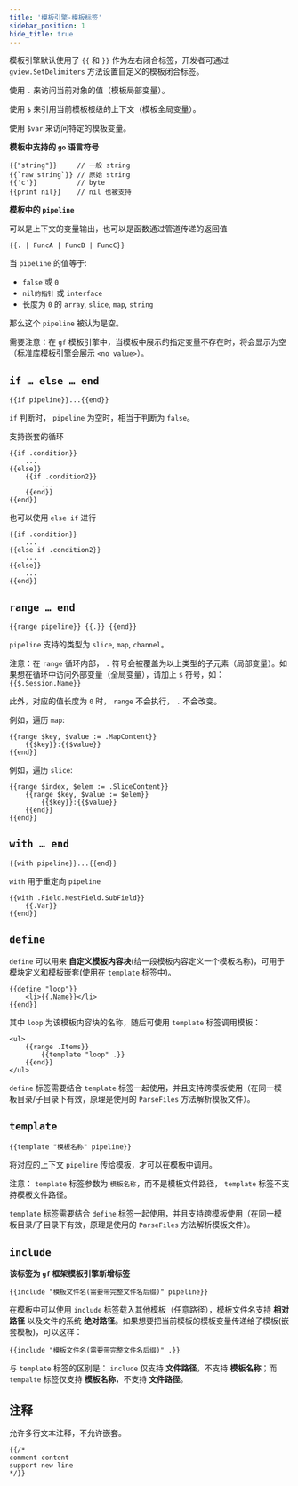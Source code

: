 ```yaml
---
title: '模板引擎-模板标签'
sidebar_position: 1
hide_title: true
---
```


模板引擎默认使用了 `{{` 和 `}}` 作为左右闭合标签，开发者可通过 `gview.SetDelimiters` 方法设置自定义的模板闭合标签。

使用 `.` 来访问当前对象的值（模板局部变量）。

使用 `$` 来引用当前模板根级的上下文（模板全局变量）。

使用 `$var` 来访问特定的模板变量。

**模板中支持的 `go` 语言符号**

```
{{"string"}}     // 一般 string
{{`raw string`}} // 原始 string
{{'c'}}          // byte
{{print nil}}    // nil 也被支持
```

**模板中的 `pipeline`**

可以是上下文的变量输出，也可以是函数通过管道传递的返回值

```
{{. | FuncA | FuncB | FuncC}}
```

当 `pipeline` 的值等于:

- `false` 或 `0`
- `nil的指针` 或 `interface`
- 长度为 `0` 的 `array`, `slice`, `map`, `string`

那么这个 `pipeline` 被认为是空。

需要注意：在 `gf` 模板引擎中，当模板中展示的指定变量不存在时，将会显示为空（标准库模板引擎会展示 `<no value>`）。

## `if … else … end`

```
{{if pipeline}}...{{end}}
```

`if` 判断时， `pipeline` 为空时，相当于判断为 `false`。

支持嵌套的循环

```
{{if .condition}}
    ...
{{else}}
    {{if .condition2}}
        ...
    {{end}}
{{end}}
```

也可以使用 `else if` 进行

```
{{if .condition}}
    ...
{{else if .condition2}}
    ...
{{else}}
    ...
{{end}}
```

## `range … end`

```
{{range pipeline}} {{.}} {{end}}
```

`pipeline` 支持的类型为 `slice`, `map`, `channel`。

注意：在 `range` 循环内部， `.` 符号会被覆盖为以上类型的子元素（局部变量）。如果想在循环中访问外部变量（全局变量），请加上 `$` 符号，如： `{{$.Session.Name}}`

此外，对应的值长度为 `0` 时， `range` 不会执行， `.` 不会改变。

例如，遍历 `map`:

```
{{range $key, $value := .MapContent}}
    {{$key}}:{{$value}}
{{end}}
```

例如，遍历 `slice`:

```
{{range $index, $elem := .SliceContent}}
    {{range $key, $value := $elem}}
        {{$key}}:{{$value}}
    {{end}}
{{end}}
```

## `with … end`

```
{{with pipeline}}...{{end}}
```

`with` 用于重定向 `pipeline`

```
{{with .Field.NestField.SubField}}
    {{.Var}}
{{end}}
```

## `define`

`define` 可以用来 **自定义模板内容块**(给一段模板内容定义一个模板名称)，可用于模块定义和模板嵌套(使用在 `template` 标签中)。

```
{{define "loop"}}
    <li>{{.Name}}</li>
{{end}}
```

其中 `loop` 为该模板内容块的名称，随后可使用 `template` 标签调用模板：

```
<ul>
    {{range .Items}}
        {{template "loop" .}}
    {{end}}
</ul>
```

`define` 标签需要结合 `template` 标签一起使用，并且支持跨模板使用（在同一模板目录/子目录下有效，原理是使用的 `ParseFiles` 方法解析模板文件）。

## `template`

```
{{template "模板名称" pipeline}}
```

将对应的上下文 `pipeline` 传给模板，才可以在模板中调用。

注意： `template` 标签参数为 `模板名称`，而不是模板文件路径， `template` 标签不支持模板文件路径。

`template` 标签需要结合 `define` 标签一起使用，并且支持跨模板使用（在同一模板目录/子目录下有效，原理是使用的 `ParseFiles` 方法解析模板文件）。

## `include`

**该标签为 `gf` 框架模板引擎新增标签**

```
{{include "模板文件名(需要带完整文件名后缀)" pipeline}}
```

在模板中可以使用 `include` 标签载入其他模板（任意路径），模板文件名支持 **相对路径** 以及文件的系统 **绝对路径**。如果想要把当前模板的模板变量传递给子模板(嵌套模板)，可以这样：

```
{{include "模板文件名(需要带完整文件名后缀)" .}}
```

与 `template` 标签的区别是： `include` 仅支持 **文件路径**，不支持 **模板名称**；而 `tempalte` 标签仅支持 **模板名称**，不支持 **文件路径**。

## 注释

允许多行文本注释，不允许嵌套。

```
{{/*
comment content
support new line
*/}}
```